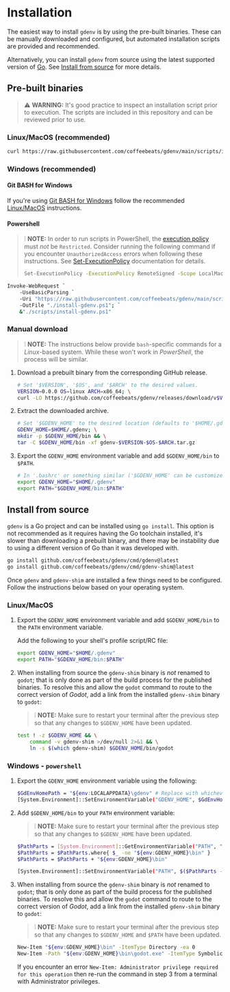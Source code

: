 
# **Installation**

The easiest way to install `gdenv` is by using the pre-built binaries. These can be manually downloaded and configured, but automated installation scripts are provided and recommended.

Alternatively, you can install `gdenv` from source using the latest supported version of [Go](https://go.dev/). See [Install from source](#install-from-source) for more details.

## **Pre-built binaries**

> ⚠️ **WARNING:** It's good practice to inspect an installation script prior to execution. The scripts are included in this repository and can be reviewed prior to use.

### **Linux/MacOS (recommended)**

```sh
curl https://raw.githubusercontent.com/coffeebeats/gdenv/main/scripts/install.sh | sh
```

### **Windows (recommended)**

#### **Git BASH for Windows**

If you're using [Git BASH for Windows](https://gitforwindows.org/) follow the recommended [Linux/MacOS](#linuxmacos-recommended) instructions.

#### **Powershell**

> ❕ **NOTE:** In order to run scripts in PowerShell, the [execution policy](https://learn.microsoft.com/en-us/powershell/module/microsoft.powershell.core/about/about_execution_policies) must _not_ be `Restricted`. Consider running the following command
> if you encounter `UnauthorizedAccess` errors when following these instructions. See [Set-ExecutionPolicy](https://learn.microsoft.com/en-us/powershell/module/microsoft.powershell.security/set-executionpolicy) documentation for details.
>
> ```sh
> Set-ExecutionPolicy -ExecutionPolicy RemoteSigned -Scope LocalMachine
> ```

```sh
Invoke-WebRequest `
    -UseBasicParsing `
    -Uri "https://raw.githubusercontent.com/coffeebeats/gdenv/main/scripts/install.ps1" `
    -OutFile "./install-gdenv.ps1"; `
    &"./scripts/install-gdenv.ps1"
```

### **Manual download**

> ❕ **NOTE:** The instructions below provide `bash`-specific commands for a _Linux_-based system. While these won't work in _PowerShell_, the process will be similar.

1. Download a prebuilt binary from the corresponding GitHub release.

    ```sh
    # Set '$VERSION', '$OS', and '$ARCH' to the desired values.
    VERSION=0.0.0 OS=linux ARCH=x86_64; \
    curl -LO https://github.com/coffeebeats/gdenv/releases/download/v$VERSION/gdenv-$VERSION-$OS-$ARCH.tar.gz
    ```

2. Extract the downloaded archive.

    ```sh
    # Set '$GDENV_HOME' to the desired location (defaults to '$HOME/.gdenv' on Linux/MacOS).
    GDENV_HOME=$HOME/.gdenv; \
    mkdir -p $GDENV_HOME/bin && \
    tar -C $GDENV_HOME/bin -xf gdenv-$VERSION-$OS-$ARCH.tar.gz
    ```

3. Export the `GDENV_HOME` environment variable and add `$GDENV_HOME/bin` to `$PATH`.

    ```sh
    # In '.bashrc' or something similar ('$GDENV_HOME' can be customized).
    export GDENV_HOME="$HOME/.gdenv"
    export PATH="$GDENV_HOME/bin:$PATH"
    ```

## **Install from source**

`gdenv` is a Go project and can be installed using `go install`. This option is not recommended as it requires having the Go toolchain installed, it's slower than downloading a prebuilt binary, and there may be instability due to using a different version of Go than it was developed with.

```sh
go install github.com/coffeebeats/gdenv/cmd/gdenv@latest
go install github.com/coffeebeats/gdenv/cmd/gdenv-shim@latest
```

Once `gdenv` and `gdenv-shim` are installed a few things need to be configured. Follow the instructions below based on your operating system.

### **Linux/MacOS**

1. Export the `GDENV_HOME` environment variable and add `$GDENV_HOME/bin` to the `PATH` environment variable.

    Add the following to your shell's profile script/RC file:

    ```sh
    export GDENV_HOME="$HOME/.gdenv"
    export PATH="$GDENV_HOME/bin:$PATH"
    ```

2. When installing from source the `gdenv-shim` binary is _not_ renamed to `godot`; that is only done as part of the build process for the published binaries. To resolve this and allow the `godot` command to route to the correct version of _Godot_, add a link from the installed `gdenv-shim` binary to `godot`:

    > ❕ **NOTE:** Make sure to restart your terminal after the previous step so that any changes to `$GDENV_HOME` have been updated.

    ```sh
    test ! -z $GDENV_HOME && \
        command -v gdenv-shim >/dev/null 2>&1 && \
        ln -s $(which gdenv-shim) $GDENV_HOME/bin/godot
    ```

### **Windows - `powershell`**

1. Export the `GDENV_HOME` environment variable using the following:

    ```sh
    $GdEnvHomePath = "${env:LOCALAPPDATA}\gdenv" # Replace with whichever path you'd like.
    [System.Environment]::SetEnvironmentVariable("GDENV_HOME", $GdEnvHomePath, "User")
    ```

2. Add `$GDENV_HOME/bin` to your `PATH` environment variable:

    > ❕ **NOTE:** Make sure to restart your terminal after the previous step so that any changes to `$GDENV_HOME` have been updated.

    ```sh
    $PathParts = [System.Environment]::GetEnvironmentVariable("PATH", "User").Trim(";") -Split ";"
    $PathParts = $PathParts.where{ $_ -ne "${env:GDENV_HOME}\bin" }
    $PathParts = $PathParts + "${env:GDENV_HOME}\bin"

    [System.Environment]::SetEnvironmentVariable("PATH", $($PathParts -Join ";"), "User")
    ```

3. When installing from source the `gdenv-shim` binary is _not_ renamed to `godot`; that is only done as part of the build process for the published binaries. To resolve this and allow the `godot` command to route to the correct version of _Godot_, add a link from the installed `gdenv-shim` binary to `godot`:

    > ❕ **NOTE:** Make sure to restart your terminal after the previous step so that any changes to `$GDENV_HOME` and `$PATH` have been updated.

    ```sh
    New-Item "${env:GDENV_HOME}\bin" -ItemType Directory -ea 0
    New-Item -Path "${env:GDENV_HOME}\bin\godot.exe" -ItemType SymbolicLink -Value $((Get-Command gdenv-shim).Path)
    ```

    If you encounter an error `New-Item: Administrator privilege required for this operation` then re-run the command in step 3 from a terminal with Administrator privileges.
